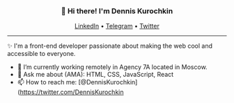 <h3 align="center">👋 Hi there! I'm Dennis Kurochkin </h3>
<p align="center">
  <a href="https://www.linkedin.com/in/dennis-kurochkin/">LinkedIn</a> •
  <a href="https://t.me/dennis_kurochkin">Telegram</a> •
  <a href="https://twitter.com/DennisKurochkin">Twitter</a>
</p>

---
✨ I'm a front-end developer passionate about making the web cool and accessible to everyone. 

- 🔭 I’m currently working remotely in Agency 7A located in Moscow.
- 💬 Ask me about (AMA): HTML, CSS, JavaScript, React
- 📫 How to reach me: [@DennisKurochkin](https://twitter.com/DennisKurochkin

<!--

Here are some ideas to get you started:

<h3 align="center">👋 Hi there! I'm Dennis Kurochkin </h3>
<p align="center">
  <a href="https://.com">Website</a> •
  <a href="https://twitter.com/">Twitter</a>
</p>


- 🔭 I’m currently working on ...
- 🌱 I’m currently learning ...
- 👯 I’m looking to collaborate on ...
- 🤔 I’m looking for help with ...
- 💬 Ask me about ...
- 📫 How to reach me: ...
- 😄 Pronouns: ...
- ⚡ Fun fact: ...
-->
